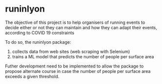 # runinlyon

The objective of this project is to help organisers of running events to decide either or not they can maintain and how they can adapt their events, according to COVID 19 constraints

To do so, the runinlyon package:

1) collects data from web sites (web scraping with Selenium)
2) trains a ML model that predicts the number of people per surface area

Futher development need to be implemented to allow the package to propose alternate course in case the number of people per surface area exceeds a given threshold.
